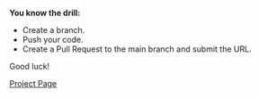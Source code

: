 **You know the drill:**

- Create a branch. 
- Push your code. 
- Create a Pull Request to the main branch and submit the URL.

Good luck!

[Project Page](https://athena.socialhackersacademy.org/topic/project-battleship/)
